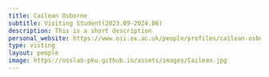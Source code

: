 ```yaml
---
title: Cailean Osborne
subtitle: Visiting Student(2023.09-2024.06)
description: This is a short description
personal_website: https://www.oii.ox.ac.uk/people/profiles/cailean-osborne/
type: visting
layout: people
image: https://osslab-pku.github.io/assets/images/Cailean.jpg
---
```

